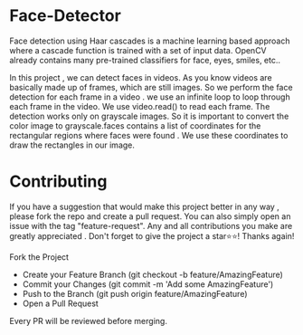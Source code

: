 # Face-Detector

Face detection using Haar cascades is a machine learning based approach where a cascade function is trained with a set of input data. 
OpenCV already contains many pre-trained classifiers for face, eyes, smiles, etc.. 


In this project , we can detect faces in videos. As you know videos are basically made up of frames, which are still images.
So we perform the face detection for each frame in a video . we use an infinite loop to loop through each frame in the video. We use video.read() to read each frame.
The detection works only on grayscale images. So it is important to convert the color image to grayscale.faces contains a list of coordinates for the rectangular
regions where faces were found . We use these coordinates to draw the rectangles in our image.

# Contributing

If you have a suggestion that would make this project better in any way , please fork the repo and create a pull request.
You can also simply open an issue with the tag "feature-request". Any and all contributions you make are greatly appreciated . 
Don't forget to give the project a star⭐⭐! Thanks again!

Fork the Project
- Create your Feature Branch (git checkout -b feature/AmazingFeature)
- Commit your Changes (git commit -m 'Add some AmazingFeature')
- Push to the Branch (git push origin feature/AmazingFeature)
- Open a Pull Request

Every PR will be reviewed before merging.
